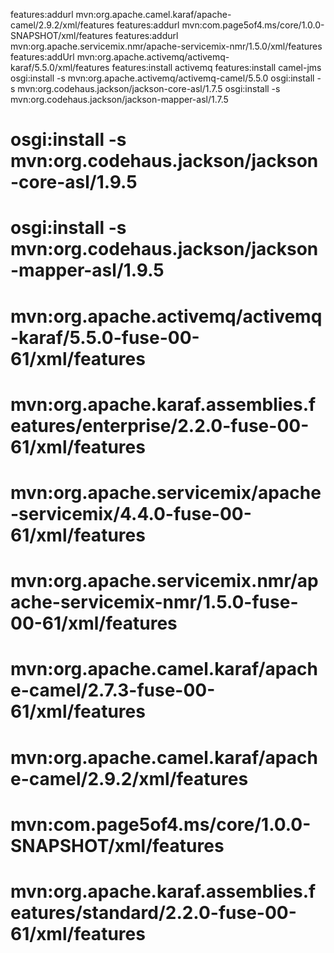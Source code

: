 features:addurl mvn:org.apache.camel.karaf/apache-camel/2.9.2/xml/features
features:addurl mvn:com.page5of4.ms/core/1.0.0-SNAPSHOT/xml/features
features:addurl mvn:org.apache.servicemix.nmr/apache-servicemix-nmr/1.5.0/xml/features
features:addUrl mvn:org.apache.activemq/activemq-karaf/5.5.0/xml/features
features:install activemq
features:install camel-jms
osgi:install -s mvn:org.apache.activemq/activemq-camel/5.5.0
osgi:install -s mvn:org.codehaus.jackson/jackson-core-asl/1.7.5
osgi:install -s mvn:org.codehaus.jackson/jackson-mapper-asl/1.7.5

# osgi:install -s mvn:org.codehaus.jackson/jackson-core-asl/1.9.5
# osgi:install -s mvn:org.codehaus.jackson/jackson-mapper-asl/1.9.5

# mvn:org.apache.activemq/activemq-karaf/5.5.0-fuse-00-61/xml/features
# mvn:org.apache.karaf.assemblies.features/enterprise/2.2.0-fuse-00-61/xml/features
# mvn:org.apache.servicemix/apache-servicemix/4.4.0-fuse-00-61/xml/features
# mvn:org.apache.servicemix.nmr/apache-servicemix-nmr/1.5.0-fuse-00-61/xml/features
# mvn:org.apache.camel.karaf/apache-camel/2.7.3-fuse-00-61/xml/features
# mvn:org.apache.camel.karaf/apache-camel/2.9.2/xml/features
# mvn:com.page5of4.ms/core/1.0.0-SNAPSHOT/xml/features
# mvn:org.apache.karaf.assemblies.features/standard/2.2.0-fuse-00-61/xml/features

